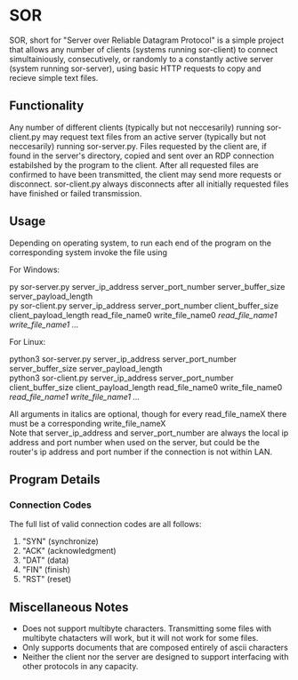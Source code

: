 # SOR
SOR, short for "Server over Reliable Datagram Protocol" is a simple project that allows any number of clients (systems running sor-client) to connect simultainiously, consecutively, or randomly to a constantly active server (system running sor-server), using basic HTTP requests to copy and recieve simple text files.

## Functionality
Any number of different clients (typically but not neccesarily) running sor-client.py may request text files from an active server (typically but not neccesarily) running sor-server.py. Files requested by the client are, if found in the server's directory, copied and sent over an RDP connection estabilshed by the program to the client. After all requested files are confirmed to have been transmitted, the client may send more requests or disconnect. sor-client.py always disconnects after all initially requested files have finished or failed transmission.

## Usage
Depending on operating system, to run each end of the program on the corresponding system invoke the file using

For Windows:  

  py sor-server.py server_ip_address server_port_number server_buffer_size server_payload_length  
  py sor-client.py server_ip_address server_port_number client_buffer_size client_payload_length read_file_name0 write_file_name0 *read_file_name1 write_file_name1 ...*

For Linux: 

  python3 sor-server.py server_ip_address server_port_number server_buffer_size server_payload_length    
  python3 sor-client.py server_ip_address server_port_number client_buffer_size client_payload_length read_file_name0 write_file_name0 *read_file_name1 write_file_name1 ...*

All arguments in italics are optional, though for every read_file_nameX there must be a corresponding write_file_nameX  
Note that server_ip_address and server_port_number are always the local ip address and port number when used on the server, but could be the router's ip address and port number if the connection is not within LAN.

## Program Details
### Connection Codes
The full list of valid connection codes are all follows:
1. "SYN" (synchronize)
2. "ACK" (acknowledgment)
3. "DAT" (data)
4. "FIN" (finish)
5. "RST" (reset)

## Miscellaneous Notes
- Does not support multibyte characters. Transmitting some files with multibyte chatacters will work, but it will not work for some files.
- Only supports documents that are composed entirely of ascii characters
- Neither the client nor the server are designed to support interfacing with other protocols in any capacity.
